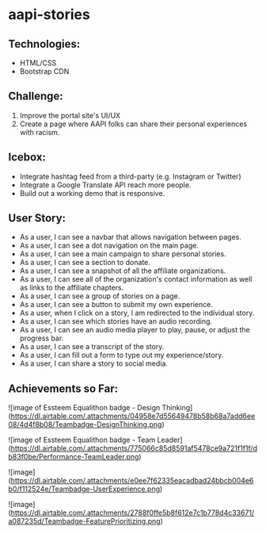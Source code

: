 # aapi-stories
## Technologies:
- HTML/CSS
- Bootstrap CDN

## Challenge:
1. Improve the portal site's UI/UX
2. Create a page where AAPI folks can share their personal experiences with racism.

## Icebox:
- Integrate hashtag feed from a third-party (e.g. Instagram or Twitter)
- Integrate a Google Translate API reach more people.
- Build out a working demo that is responsive.
## User Story:
- As a user, I can see a navbar that allows navigation between pages.
- As a user, I can see a dot navigation on the main page.
- As a user, I can see a main campaign to share personal stories.
- As a user, I can see a section to donate.
- As a user, I can see a snapshot of all the affiliate organizations.
- As a user, I can see all of the organization's contact information as well as links to the affiliate chapters.
- As a user, I can see a group of stories on a page.
- As a user, I can see a button to submit my own experience.
- As a user, when I click on a story, I am redirected to the individual story.
- As a user, I can see which stories have an audio recording.
- As a user, I can see an audio media player to play, pause, or adjust the progress bar.
- As a user, I can see a transcript of the story.
- As a user, I can fill out a form to type out my experience/story.
- As a user, I can share a story to social media.

## Achievements so Far:
![image of Essteem Equalithon badge - Design Thinking]
(https://dl.airtable.com/.attachments/04958e7d55649478b58b68a7add6ee08/4d4f8b08/Teambadge-DesignThinking.png)

![image of Essteem Equalithon badge - Team Leader]
(https://dl.airtable.com/.attachments/775066c85d8591af5478ce9a721f1f1f/db83f0be/Performance-TeamLeader.png)

![image]
(https://dl.airtable.com/.attachments/e0ee7f62335eacadbad24bbcb004e6b0/f112524e/Teambadge-UserExperience.png)

![image]
(https://dl.airtable.com/.attachments/2788f0ffe5b8f612e7c1b778d4c33671/a087235d/Teambadge-FeaturePrioritizing.png)